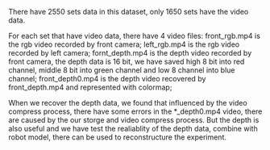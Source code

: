 There have 2550 sets data in this dataset, only 1650 sets have the video data.

For each set that have video data, there have 4 video files:
front_rgb.mp4 is the rgb video recorded by front camera;
left_rgb.mp4 is the rgb video recorded by left camera;
fornt_depth.mp4 is the depth video recorded by front camera, the depth data is 16 bit, we have saved high 8 bit into red channel, middle 8 bit into green channel and low 8 channel into blue channel;
front_depth0.mp4 is the depth video recovered by front_depth.mp4 and represented with colormap;

When we recover the depth data, we found that influenced by the video compress process, there have some errors in the *_depth0.mp4 video, there are caused by the our storge and video compress process. But the depth is also useful and we have test the realiablity of the depth data, combine with robot model, there can be used to reconstructure the experiment.
